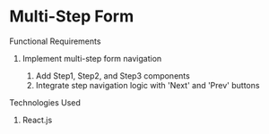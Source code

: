# Multi-Step Form

Functional Requirements

1. Implement multi-step form navigation

   1. Add Step1, Step2, and Step3 components
   2. Integrate step navigation logic with 'Next' and 'Prev' buttons

Technologies Used

1. React.js
